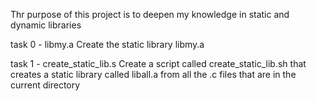 Thr purpose of this project is to deepen my knowledge in static and dynamic libraries

task 0 - libmy.a
Create the static library libmy.a


task 1 - create_static_lib.s
Create a script called create_static_lib.sh that creates a static library called liball.a from all the .c files that are in the current directory
